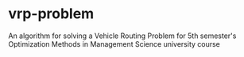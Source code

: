 # vrp-problem
An algorithm for solving a Vehicle Routing Problem for 5th semester's Optimization Methods in Management Science university course
